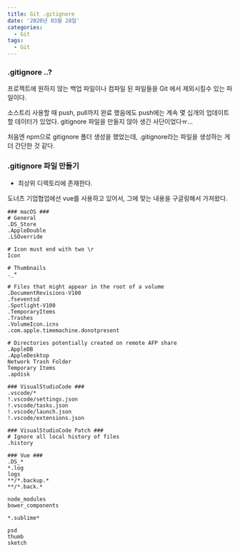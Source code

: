 ```yaml
---
title: Git .gitignore
date: '2020년 03월 28일'
categories:
  - Git
tags:
  - Git
---
```


### .gitignore ..?

프로젝트에 원하지 않는 백업 파일이나 컴파일 된 파일들을 Git 에서 제외시킬수 있는 파일이다.

소스트리 사용할 때 push, pull까지 완료 했음에도 push에는 계속 몇 십개의 업데이트할 데이터가 있었다. gitignore 파일을 만들지 않아 생긴 사단이었다ㅠ...

처음엔 npm으로 gitignore 폴더 생성을 했었는데,
.gitignore라는 파일을 생성하는 게 더 간단한 것 같다.

### .gitignore 파일 만들기

- 최상위 디렉토리에 존재한다.

도너츠 기업협업에선 vue를 사용하고 있어서, 그에 맞는 내용을 구글링해서 가져왔다.

```
### macOS ###
# General
.DS_Store
.AppleDouble
.LSOverride

# Icon must end with two \r
Icon

# Thumbnails
._*

# Files that might appear in the root of a volume
.DocumentRevisions-V100
.fseventsd
.Spotlight-V100
.TemporaryItems
.Trashes
.VolumeIcon.icns
.com.apple.timemachine.donotpresent

# Directories potentially created on remote AFP share
.AppleDB
.AppleDesktop
Network Trash Folder
Temporary Items
.apdisk

### VisualStudioCode ###
.vscode/*
!.vscode/settings.json
!.vscode/tasks.json
!.vscode/launch.json
!.vscode/extensions.json

### VisualStudioCode Patch ###
# Ignore all local history of files
.history

### Vue ###
.DS_*
*.log
logs
**/*.backup.*
**/*.back.*

node_modules
bower_components

*.sublime*

psd
thumb
sketch
```
